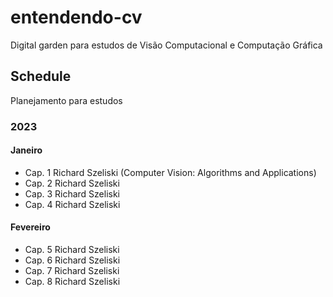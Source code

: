 # entendendo-cv
Digital garden para estudos de Visão Computacional e Computação Gráfica

## Schedule
Planejamento para estudos

### 2023
#### Janeiro
+ Cap. 1 Richard Szeliski (Computer Vision: Algorithms and Applications)
+ Cap. 2 Richard Szeliski
+ Cap. 3 Richard Szeliski
+ Cap. 4 Richard Szeliski

#### Fevereiro
+ Cap. 5 Richard Szeliski
+ Cap. 6 Richard Szeliski
+ Cap. 7 Richard Szeliski
+ Cap. 8 Richard Szeliski